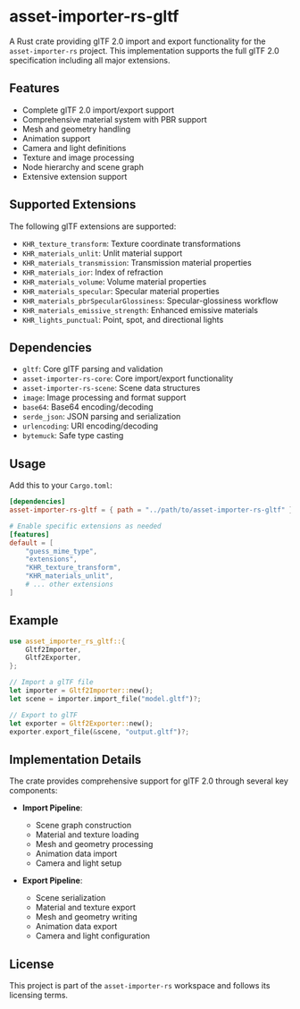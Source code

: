 # asset-importer-rs-gltf

A Rust crate providing glTF 2.0 import and export functionality for the `asset-importer-rs` project. This implementation supports the full glTF 2.0 specification including all major extensions.

## Features

- Complete glTF 2.0 import/export support
- Comprehensive material system with PBR support
- Mesh and geometry handling
- Animation support
- Camera and light definitions
- Texture and image processing
- Node hierarchy and scene graph
- Extensive extension support

## Supported Extensions

The following glTF extensions are supported:

- `KHR_texture_transform`: Texture coordinate transformations
- `KHR_materials_unlit`: Unlit material support
- `KHR_materials_transmission`: Transmission material properties
- `KHR_materials_ior`: Index of refraction
- `KHR_materials_volume`: Volume material properties
- `KHR_materials_specular`: Specular material properties
- `KHR_materials_pbrSpecularGlossiness`: Specular-glossiness workflow
- `KHR_materials_emissive_strength`: Enhanced emissive materials
- `KHR_lights_punctual`: Point, spot, and directional lights

## Dependencies

- `gltf`: Core glTF parsing and validation
- `asset-importer-rs-core`: Core import/export functionality
- `asset-importer-rs-scene`: Scene data structures
- `image`: Image processing and format support
- `base64`: Base64 encoding/decoding
- `serde_json`: JSON parsing and serialization
- `urlencoding`: URI encoding/decoding
- `bytemuck`: Safe type casting

## Usage

Add this to your `Cargo.toml`:

```toml
[dependencies]
asset-importer-rs-gltf = { path = "../path/to/asset-importer-rs-gltf" }

# Enable specific extensions as needed
[features]
default = [
    "guess_mime_type",
    "extensions",
    "KHR_texture_transform",
    "KHR_materials_unlit",
    # ... other extensions
]
```

## Example

```rust
use asset_importer_rs_gltf::{
    Gltf2Importer,
    Gltf2Exporter,
};

// Import a glTF file
let importer = Gltf2Importer::new();
let scene = importer.import_file("model.gltf")?;

// Export to glTF
let exporter = Gltf2Exporter::new();
exporter.export_file(&scene, "output.gltf")?;
```

## Implementation Details

The crate provides comprehensive support for glTF 2.0 through several key components:

- **Import Pipeline**:
  - Scene graph construction
  - Material and texture loading
  - Mesh and geometry processing
  - Animation data import
  - Camera and light setup

- **Export Pipeline**:
  - Scene serialization
  - Material and texture export
  - Mesh and geometry writing
  - Animation data export
  - Camera and light configuration

## License

This project is part of the `asset-importer-rs` workspace and follows its licensing terms.
